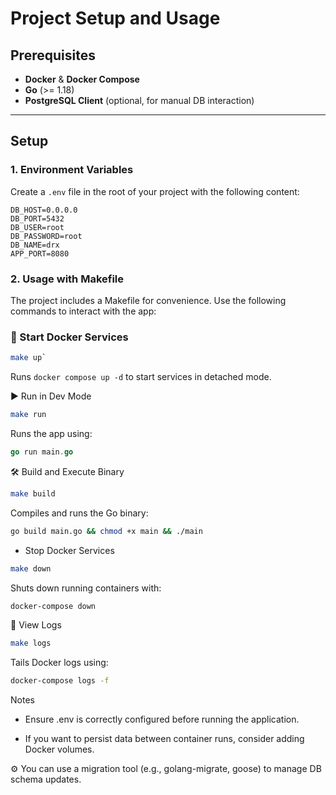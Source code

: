 # Project Setup and Usage

## Prerequisites

- **Docker** & **Docker Compose**
- **Go** (>= 1.18)
- **PostgreSQL Client** (optional, for manual DB interaction)

---

## Setup

### 1. Environment Variables

Create a `.env` file in the root of your project with the following content:

```env
DB_HOST=0.0.0.0
DB_PORT=5432
DB_USER=root
DB_PASSWORD=root
DB_NAME=drx
APP_PORT=8080
```

### 2. Usage with Makefile
The project includes a Makefile for convenience. Use the following commands to interact with the app:

### 🚀 Start Docker Services
```bash 
make up`
```

Runs ```docker compose up -d``` to start services in detached mode.

▶️ Run in Dev Mode
```bash
make run
```
Runs the app using:
```go
go run main.go
```

🛠 Build and Execute Binary

```bash
make build
```
Compiles and runs the Go binary:

```bash
go build main.go && chmod +x main && ./main
```
* Stop Docker Services

```bash
make down
```
Shuts down running containers with:
```bash
docker-compose down
```
📜 View Logs

```bash
make logs
```
Tails Docker logs using:
```bash
docker-compose logs -f

```
Notes

* Ensure .env is correctly configured before running the application.

* If you want to persist data between container runs, consider adding Docker volumes.

⚙️ You can use a migration tool (e.g., golang-migrate, goose) to manage DB schema updates.

